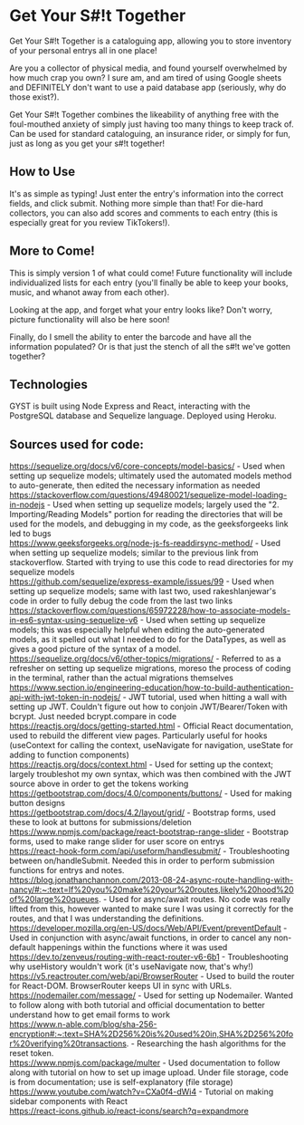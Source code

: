 # Get Your S#!t Together

Get Your S#!t Together is a cataloguing app, allowing you to store inventory of your personal entrys all in one place!

Are you a collector of physical media, and found yourself overwhelmed by how much crap you own? I sure am, and am tired of using Google sheets and DEFINITELY don't want to use a paid database app (seriously, why do those exist?).

Get Your S#!t Together combines the likeability of anything free with the foul-mouthed anxiety of simply just having too many things to keep track of. Can be used for standard cataloguing, an insurance rider, or simply for fun, just as long as you get your s#!t together!

## How to Use
It's as simple as typing! Just enter the entry's information into the correct fields, and click submit. Nothing more simple than that! For die-hard collectors, you can also add scores and comments to each entry (this is especially great for you review TikTokers!). 

## More to Come!
This is simply version 1 of what could come! Future functionality will include individualized lists for each entry (you'll finally be able to keep your books, music, and whanot away from each other). 

Looking at the app, and forget what your entry looks like? Don't worry, picture functionality will also be here soon!

Finally, do I smell the ability to enter the barcode and have all the information populated? Or is that just the stench of all the s#!t we've gotten together?

## Technologies
GYST is built using Node Express and React, interacting with the PostgreSQL database and Sequelize language. Deployed using Heroku.

## Sources used for code:
https://sequelize.org/docs/v6/core-concepts/model-basics/ - Used when setting up sequelize models; ultimately used the automated models method to auto-generate, then edited the necessary information as needed <br />
https://stackoverflow.com/questions/49480021/sequelize-model-loading-in-nodejs - Used when setting up sequelize models; largely used the "2. Importing/Reading Models" portion for reading the directories that will be used for the models, and debugging in my code, as the geeksforgeeks link led to bugs <br />
https://www.geeksforgeeks.org/node-js-fs-readdirsync-method/ - Used when setting up sequelize models; similar to the previous link from stackoverflow. Started with trying to use this code to read directories for my sequelize models <br />
https://github.com/sequelize/express-example/issues/99 - Used when setting up sequelize models; same with last two, used rakeshlanjewar's code in order to fully debug the code from the last two links <br />
https://stackoverflow.com/questions/65972228/how-to-associate-models-in-es6-syntax-using-sequelize-v6 - Used when setting up sequelize models; this was especially helpful when editing the auto-generated models, as it spelled out what I needed to do for the DataTypes, as well as gives a good picture of the syntax of a model. <br />
https://sequelize.org/docs/v6/other-topics/migrations/ - Referred to as a refresher on setting up sequelize migrations, moreso the process of coding in the terminal, rather than the actual migrations themselves <br /> 
https://www.section.io/engineering-education/how-to-build-authentication-api-with-jwt-token-in-nodejs/ - JWT tutorial, used when hitting a wall with setting up JWT. Couldn't figure out how to conjoin JWT/Bearer/Token with bcrypt. Just needed bcrypt.compare in code <br />
https://reactjs.org/docs/getting-started.html - Official React documentation, used to rebuild the different view pages. Particularly useful for hooks (useContext for calling the context, useNavigate for navigation, useState for adding to function components) <br />
https://reactjs.org/docs/context.html - Used for setting up the context; largely troubleshot my own syntax, which was then combined with the JWT source above in order to get the tokens working <br />
https://getbootstrap.com/docs/4.0/components/buttons/ - Used for making button designs <br />
https://getbootstrap.com/docs/4.2/layout/grid/ - Bootstrap forms, used these to look at buttons for submissions/deletion <br />
https://www.npmjs.com/package/react-bootstrap-range-slider - Bootstrap forms, used to make range slider for user score on entrys <br />
https://react-hook-form.com/api/useform/handlesubmit/ - Troubleshooting between on/handleSubmit. Needed this in order to perform submission functions for entrys and notes. <br />
https://blog.jonathanchannon.com/2013-08-24-async-route-handling-with-nancy/#:~:text=If%20you%20make%20your%20routes,likely%20hood%20of%20large%20queues. - Used for async/await routes. No code was really lifted from this, however wanted to make sure I was using it correctly for the routes, and that I was understanding the definitions. <br />
https://developer.mozilla.org/en-US/docs/Web/API/Event/preventDefault - Used in conjunction with async/await functions, in order to cancel any non-default happenings within the functions where it was used <br />
https://dev.to/zenveus/routing-with-react-router-v6-6b1 - Troubleshooting why useHistory wouldn't work (it's useNavigate now, that's why!) <br />
https://v5.reactrouter.com/web/api/BrowserRouter - Used to build the router for React-DOM. BrowserRouter keeps UI in sync with URLs.<br />
https://nodemailer.com/message/ - Used for setting up Nodemailer. Wanted to follow along with both tutorial and official documentation to better understand how to get email forms to work <br />
https://www.n-able.com/blog/sha-256-encryption#:~:text=SHA%2D256%20is%20used%20in,SHA%2D256%20for%20verifying%20transactions. - Researching the hash algorithms for the reset token. <br />
https://www.npmjs.com/package/multer - Used documentation to follow along with tutorial on how to set up image upload. Under file storage, code is from documentation; use is self-explanatory (file storage) <br />
https://www.youtube.com/watch?v=CXa0f4-dWi4 - Tutorial on making sidebar components with React <br />
https://react-icons.github.io/react-icons/search?q=expandmore <br />